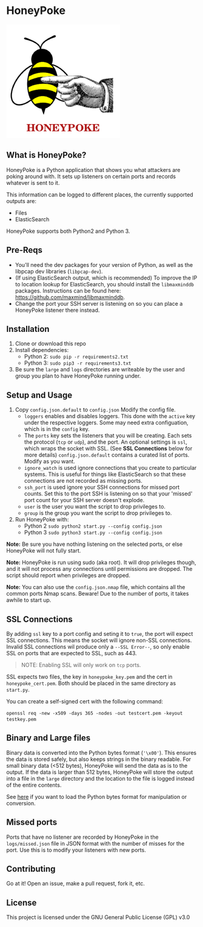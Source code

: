 # HoneyPoke

![HoneyPoke Logo](honeypoke.png)

## What is HoneyPoke?

HoneyPoke is a Python application that shows you what attackers are poking around with. It sets up listeners on certain ports and records whatever is sent to it. 

This information can be logged to different places, the currently supported outputs are:
* Files
* ElasticSearch

HoneyPoke supports both Python2 and Python 3.

## Pre-Reqs

* You'll need the dev packages for your version of Python, as well as the libpcap dev libraries (`libpcap-dev`).
* (If using ElasticSearch output, which is recommended) To improve the IP to location lookup for ElasticSearch, you should install the `libmaxminddb` packages. Instructions can be found here: https://github.com/maxmind/libmaxminddb.
* Change the port your SSH server is listening on so you can place a HoneyPoke listener there instead.

## Installation

1. Clone or download this repo
2. Install dependencies: 
    * Python 2: `sudo pip -r requirements2.txt` 
    * Python 3: `sudo pip3 -r requirements3.txt` 
3. Be sure the `large` and `logs` directories are writeable by the user and group you plan to have HoneyPoke running under.

## Setup and Usage

1. Copy `config.json.default`  to `config.json` Modify the config file. 
    * `loggers` enables and disables loggers. This done with the `active` key under the respective loggers. Some may need extra configuation, which is in the `config` key.
    * The `ports` key sets the listeners that you will be creating. Each sets the protocol (`tcp` or `udp`), and the port. An optional settings is `ssl`, which wraps the socket with SSL. (See **SSL Connections** below for more details) `config.json.default` contains a curated list of ports. Modify as you want.
    * `ignore_watch` is used ignore connections that you create to particular systems. This is useful for things like ElasticSearch so that these connections are not recorded as missing ports.
    * `ssh_port` is used ignore your SSH connections for missed port counts. Set this to the port SSH is listening on so that your 'missed' port count for your SSH server doesn't explode.
    * `user` is the user you want the script to drop privileges to.
    * `group` is the group you want the script to drop privileges to.
2. Run HoneyPoke with:
    * Python 2 `sudo python2 start.py --config config.json`
    * Python 3 `sudo python3 start.py --config config.json`

**Note:** Be sure you have nothing listening on the selected ports, or else HoneyPoke will not fully start.

**Note:** HoneyPoke is run using sudo (aka root). It will drop privileges though, and it will not process any connections until permissions are dropped. The script should report when privileges are dropped.

**Note:** You can also use the `config.json.nmap` file, which contains all the common ports Nmap scans. Beware! Due to the number of ports, it takes awhile to start up.

## SSL Connections

By adding `ssl` key to a port config and seting it to `true`, the port will expect SSL connections. This means the socket will ignore non-SSL connections. Invalid SSL connections wil produce only a `--SSL Error--`, so only enable SSL on ports that are expected to SSL, such as 443.

> NOTE: Enabling SSL will only work on `tcp` ports. 

SSL expects two files, the key in `honeypoke_key.pem` and the cert in `honeypoke_cert.pem`. Both should be placed in the same directory as `start.py`.

You can create a self-signed cert with the following command:
```
openssl req -new -x509 -days 365 -nodes -out testcert.pem -keyout testkey.pem
```

## Binary and Large files

Binary data is converted into the Python bytes format (`'\x00'`). This ensures the data is stored safely, but also keeps strings in the binary readable. For small binary data (<512 bytes), HoneyPoke will send the data as is to the output. If the data is larger than 512 bytes, HoneyPoke will store the output into a file in the `large` directory and the location to the file is logged instead of the entire contents.

See [here](https://stackoverflow.com/questions/43337544/read-bytes-string-from-file-in-python3) if you want to load the Python bytes format for manipulation or conversion.

## Missed ports

Ports that have no listener are recorded by HoneyPoke in the `logs/missed.json` file in JSON format with the number of misses for the port. Use this is to modify your listeners with new ports.

## Contributing

Go at it! Open an issue, make a pull request, fork it, etc.

## License

This project is licensed under the GNU General Public License (GPL) v3.0